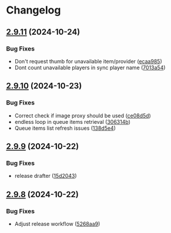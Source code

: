# Changelog

## [2.9.11](https://github.com/music-assistant/frontend/compare/v2.9.10...v2.9.11) (2024-10-24)


### Bug Fixes

* Don't request thumb for unavailable item/provider ([ecaa985](https://github.com/music-assistant/frontend/commit/ecaa9857d0d8d29315a8e3fe1add39f64f4b3f2a))
* Dont count unavailable players in sync player name ([7013a54](https://github.com/music-assistant/frontend/commit/7013a5453424d89eeb4eb15019af82f88d6ff781))

## [2.9.10](https://github.com/music-assistant/frontend/compare/v2.9.9...v2.9.10) (2024-10-23)


### Bug Fixes

* Correct check if image proxy should be used ([ce08d5d](https://github.com/music-assistant/frontend/commit/ce08d5d26593fc373c62278a1e0dae0263a941e6))
* endless loop in queue items retrieval ([306314b](https://github.com/music-assistant/frontend/commit/306314b3702158692e4fd3e2bb04ad7fd42b4597))
* Queue items list refresh issues ([138d5e4](https://github.com/music-assistant/frontend/commit/138d5e4297fe50ee19909ca0fc17b7213bffc504))

## [2.9.9](https://github.com/music-assistant/frontend/compare/v2.9.8...v2.9.9) (2024-10-22)


### Bug Fixes

* release drafter ([15d2043](https://github.com/music-assistant/frontend/commit/15d20431f67565163465bcbb2f9eade37f370ad4))

## [2.9.8](https://github.com/music-assistant/frontend/compare/v2.9.7...v2.9.8) (2024-10-22)


### Bug Fixes

* Adjust release workflow ([5268aa9](https://github.com/music-assistant/frontend/commit/5268aa9d4f313f2726938d2757f3e136ae385368))
